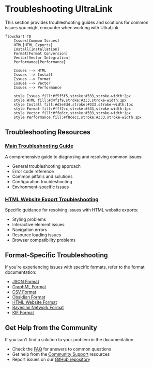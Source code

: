 # Troubleshooting UltraLink

This section provides troubleshooting guides and solutions for common issues you might encounter when working with UltraLink.

```mermaid
flowchart TD
    Issues[Common Issues]
    HTML[HTML Exports]
    Install[Installation]
    Format[Format Conversion]
    Vector[Vector Integration]
    Performance[Performance]
    
    Issues --> HTML
    Issues --> Install
    Issues --> Format
    Issues --> Vector
    Issues --> Performance
    
    style Issues fill:#f5f5f5,stroke:#333,stroke-width:2px
    style HTML fill:#d4f1f9,stroke:#333,stroke-width:1px
    style Install fill:#d5e8d4,stroke:#333,stroke-width:1px
    style Format fill:#fff2cc,stroke:#333,stroke-width:1px
    style Vector fill:#ffe6cc,stroke:#333,stroke-width:1px
    style Performance fill:#f8cecc,stroke:#333,stroke-width:1px
```

## Troubleshooting Resources

### [Main Troubleshooting Guide](./troubleshooting.md)

A comprehensive guide to diagnosing and resolving common issues:

- General troubleshooting approach
- Error code reference
- Common pitfalls and solutions
- Configuration troubleshooting
- Environment-specific issues

### [HTML Website Export Troubleshooting](./html-website-export.md)

Specific guidance for resolving issues with HTML website exports:

- Styling problems
- Interactive element issues
- Navigation errors
- Resource loading issues
- Browser compatibility problems

## Format-Specific Troubleshooting

If you're experiencing issues with specific formats, refer to the format documentation:

- [JSON Format](../formats/json_format.md#troubleshooting)
- [GraphML Format](../formats/graphml_format.md#troubleshooting)
- [CSV Format](../formats/csv_format.md#troubleshooting)
- [Obsidian Format](../formats/obsidian_format.md#troubleshooting)
- [HTML Website Format](../formats/html_website_format.md#troubleshooting)
- [Bayesian Network Format](../formats/bayesian_network_format.md#troubleshooting)
- [KIF Format](../formats/kif_format.md#troubleshooting)

## Get Help from the Community

If you can't find a solution to your problem in the documentation:

- Check the [FAQ](../faq.md) for answers to common questions
- Get help from the [Community Support](../contributing/community-support.md) resources
- Report issues on our [GitHub repository](https://github.com/docxology/ultralink/issues) 